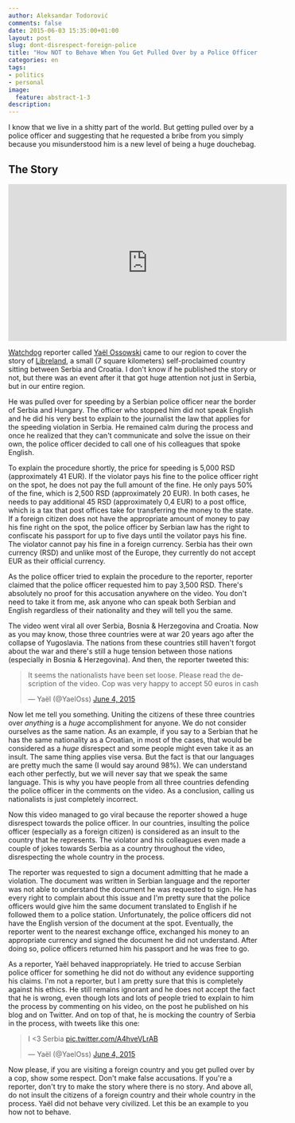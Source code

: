 ```yaml
---
author: Aleksandar Todorović
comments: false
date: 2015-06-03 15:35:00+01:00
layout: post
slug: dont-disrespect-foreign-police
title: "How NOT to Behave When You Get Pulled Over by a Police Officer in a Foreign Country"
categories: en
tags:
- politics
- personal
image:
  feature: abstract-1-3
description:
---
```


I know that we live in a shitty part of the world. But getting pulled over by a police officer and suggesting that he requested a bribe from you simply because you misunderstood him is a new level of being a huge douchebag.

## The Story

<iframe width="560" height="315" src="https://www.youtube-nocookie.com/embed/IPhYl81--fY" frameborder="0" allowfullscreen></iframe>

[Watchdog](http://watchdog.org/) reporter called [Yaël Ossowski](http://watchdog.org/author/yael/) came to our region to cover the story of [Libreland](https://liberland.org/en/main/), a small (7 square kilometers) self-proclaimed country sitting between Serbia and Croatia. I don't know if he published the story or not, but there was an event after it that got huge attention not just in Serbia, but in our entire region.

He was pulled over for speeding by a Serbian police officer near the border of Serbia and Hungary. The officer who stopped him did not speak English and he did his very best to explain to the journalist the law that applies for the speeding violation in Serbia. He remained calm during the process and once he realized that they can't communicate and solve the issue on their own, the police officer decided to call one of his colleagues that spoke English.

To explain the procedure shortly, the price for speeding is 5,000 RSD (approximately 41 EUR). If the violator pays his fine to the police officer right on the spot, he does not pay the full amount of the fine. He only pays 50% of the fine, which is 2,500  RSD (approximately 20 EUR). In both cases, he needs to pay additional 45 RSD (approximately 0,4 EUR) to a post office, which is a tax that post offices take for transferring the money to the state. If a foreign citizen does not have the appropriate amount of money to pay his fine right on the spot, the police officer by Serbian law has the right to confiscate his passport for up to five days until the voilator pays his fine. The violator cannot pay his fine in a foreign currency. Serbia has their own currency (RSD) and unlike most of the Europe, they currently do not accept EUR as their official currency.

As the police officer tried to explain the procedure to the reporter, reporter claimed that the police officer requested him to pay 3,500 RSD. There's absolutely no proof for this accusation anywhere on the video. You don't need to take it from me, ask anyone who can speak both Serbian and English regardless of their nationality and they will tell you the same.

The video went viral all over Serbia, Bosnia & Herzegovina and Croatia. Now as you may know, those three countries were at war 20 years ago after the collapse of Yugoslavia. The nations from these countries still haven't forgot about the war and there's still a huge tension between those nations (especially in Bosnia & Herzegovina). And then, the reporter tweeted this:

<blockquote class="twitter-tweet" lang="en"><p lang="en" dir="ltr">It seems the nationalists have been set loose. Please read the description of the video. Cop was very happy to accept 50 euros in cash</p>&mdash; Yaël (@YaelOss) <a href="https://twitter.com/YaelOss/status/606367814484664320">June 4, 2015</a></blockquote>
<script async src="//platform.twitter.com/widgets.js" charset="utf-8"></script>

Now let me tell you something. Uniting the citizens of these three countries over _anything_ is a _huge_ accomplishment for anyone. We do not consider ourselves as the same nation. As an example, if you say to a Serbian that he has the same nationality as a Croatian, in most of the cases, that would be considered as a _huge_ disrespect and some people might even take it as an insult. The same thing applies vise versa. But the fact is that our languages are pretty much the same (I would say around 98%). We can understand each other perfectly, but we will never say that we speak the same language. This is why you have people from all three countries defending the police officer in the comments on the video. As a conclusion, calling us nationalists is just completely incorrect.

Now this video managed to go viral because the reporter showed a huge disrespect towards the police officer. In our countries, insulting the police officer (especially as a foreign citizen) is considered as an insult to the country that he represents. The violator and his colleagues even made a couple of jokes towards Serbia as a country throughout the video, disrespecting the whole country in the process.

The reporter was requested to sign a document admitting that he made a violation. The document was written in Serbian language and the reporter was not able to understand the document he was requested to sign. He has every right to complain about this issue and I'm pretty sure that the police officers would give him the same document translated to English if he followed them to a police station. Unfortunately, the police officers did not have the English version of the document at the spot. Eventually, the reporter went to the nearest exchange office, exchanged his money to an appropriate currency and signed the document he did not understand. After doing so, police officers returned him his passport and he was free to go.

As a reporter, Yaël behaved inappropriately. He tried to accuse Serbian police officer for something he did not do without any evidence supporting his claims. I'm not a reporter, but I am pretty sure that this is completely against his ethics. He still remains ignorant and he does not accept the fact that he is wrong, even though lots and lots of people tried to explain to him the process by commenting on his video, on the post he published on his blog and on Twitter. And on top of that, he is mocking the country of Serbia in the process, with tweets like this one:

<blockquote class="twitter-tweet" lang="en"><p lang="en" dir="ltr">I &lt;3 Serbia <a href="http://t.co/A4hveVLrAB">pic.twitter.com/A4hveVLrAB</a></p>&mdash; Yaël (@YaelOss) <a href="https://twitter.com/YaelOss/status/606393796708978688">June 4, 2015</a></blockquote>
<script async src="//platform.twitter.com/widgets.js" charset="utf-8"></script>

Now please, if you are visiting a foreign country and you get pulled over by a cop, show some respect. Don't make false accusations. If you're a reporter, don't try to make the story where there is no story. And above all, do not insult the citizens of a foreign country and their whole country in the process. Yaël did not behave very civilized. Let this be an example to you how not to behave.
